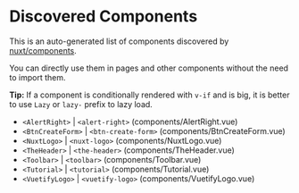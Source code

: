 # Discovered Components

This is an auto-generated list of components discovered by [nuxt/components](https://github.com/nuxt/components).

You can directly use them in pages and other components without the need to import them.

**Tip:** If a component is conditionally rendered with `v-if` and is big, it is better to use `Lazy` or `lazy-` prefix to lazy load.

- `<AlertRight>` | `<alert-right>` (components/AlertRight.vue)
- `<BtnCreateForm>` | `<btn-create-form>` (components/BtnCreateForm.vue)
- `<NuxtLogo>` | `<nuxt-logo>` (components/NuxtLogo.vue)
- `<TheHeader>` | `<the-header>` (components/TheHeader.vue)
- `<Toolbar>` | `<toolbar>` (components/Toolbar.vue)
- `<Tutorial>` | `<tutorial>` (components/Tutorial.vue)
- `<VuetifyLogo>` | `<vuetify-logo>` (components/VuetifyLogo.vue)
